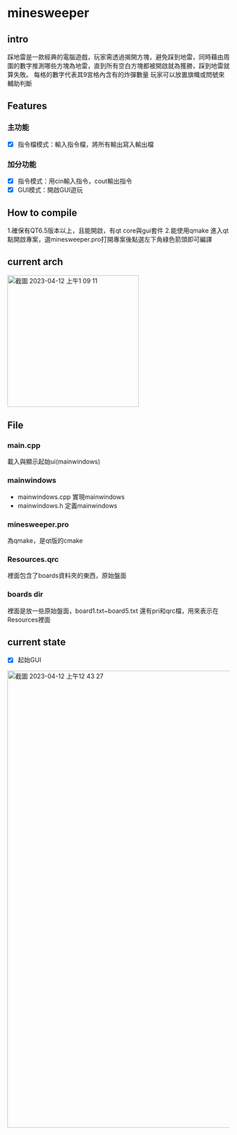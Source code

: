 # minesweeper
## intro
踩地雷是一款經典的電腦遊戲，玩家需透過揭開方塊，避免踩到地雷，同時藉由周圍的數字推測哪些方塊為地雷，直到所有空白方塊都被開啟就為獲勝，踩到地雷就算失敗。
每格的數字代表其9宮格內含有的炸彈數量
玩家可以放置旗幟或問號來輔助判斷

## Features
### 主功能
- [x] 指令檔模式：輸入指令檔，將所有輸出寫入輸出檔

### 加分功能
- [x] 指令模式：用cin輸入指令，cout輸出指令
- [x] GUI模式：開啟GUI遊玩
## How to compile
1.確保有QT6.5版本以上，且能開啟，有qt core與gui套件
2.能使用qmake
進入qt點開啟專案，選minesweeper.pro打開專案後點選左下角綠色箭頭即可編譯

## current arch
<img width="298" alt="截圖 2023-04-12 上午1 09 11" src="https://user-images.githubusercontent.com/69885352/231238520-4e8f57ab-4093-4bc4-b89a-6221db00d8a4.png">

## File
### main.cpp
載入與顯示起始ui(mainwindows)
### mainwindows
- mainwindows.cpp 實現mainwindows
- mainwindows.h 定義mainwindows
### minesweeper.pro
為qmake，是qt版的cmake
### Resources.qrc
裡面包含了boards資料夾的東西，原始盤面
### boards dir
裡面是放一些原始盤面，board1.txt~board5.txt
還有pri和qrc檔，用來表示在Resources裡面
## current state
- [x] 起始GUI
<img width="1035" alt="截圖 2023-04-12 上午12 43 27" src="https://user-images.githubusercontent.com/69885352/231238544-e7f0c099-ddf7-485e-ac13-a2dd7aa0e8a4.png">
